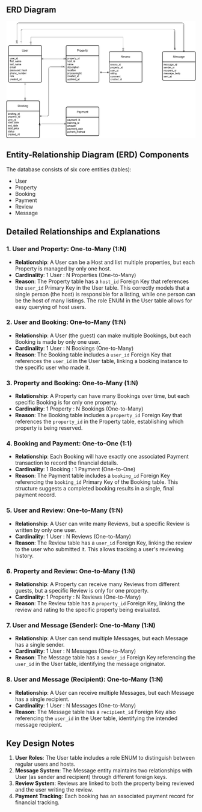 ## ERD Diagram

![ALX Airbnb ERD](./alx-airbnb-ERD.png)

## Entity-Relationship Diagram (ERD) Components

The database consists of six core entities (tables):
- User
- Property
- Booking
- Payment
- Review
- Message

## Detailed Relationships and Explanations

### 1. User and Property: One-to-Many (1:N)
- **Relationship**: A User can be a Host and list multiple properties, but each Property is managed by only one host.
- **Cardinality**: 1 User : N Properties (One-to-Many)
- **Reason**: The Property table has a `host_id` Foreign Key that references the `user_id` Primary Key in the User table. This correctly models that a single person (the host) is responsible for a listing, while one person can be the host of many listings. The role ENUM in the User table allows for easy querying of host users.

### 2. User and Booking: One-to-Many (1:N)
- **Relationship**: A User (the guest) can make multiple Bookings, but each Booking is made by only one user.
- **Cardinality**: 1 User : N Bookings (One-to-Many)
- **Reason**: The Booking table includes a `user_id` Foreign Key that references the `user_id` in the User table, linking a booking instance to the specific user who made it.

### 3. Property and Booking: One-to-Many (1:N)
- **Relationship**: A Property can have many Bookings over time, but each specific Booking is for only one property.
- **Cardinality**: 1 Property : N Bookings (One-to-Many)
- **Reason**: The Booking table includes a `property_id` Foreign Key that references the `property_id` in the Property table, establishing which property is being reserved.

### 4. Booking and Payment: One-to-One (1:1)
- **Relationship**: Each Booking will have exactly one associated Payment transaction to record the financial details.
- **Cardinality**: 1 Booking : 1 Payment (One-to-One)
- **Reason**: The Payment table includes a `booking_id` Foreign Key referencing the `booking_id` Primary Key of the Booking table. This structure suggests a completed booking results in a single, final payment record.

### 5. User and Review: One-to-Many (1:N)
- **Relationship**: A User can write many Reviews, but a specific Review is written by only one user.
- **Cardinality**: 1 User : N Reviews (One-to-Many)
- **Reason**: The Review table has a `user_id` Foreign Key, linking the review to the user who submitted it. This allows tracking a user's reviewing history.

### 6. Property and Review: One-to-Many (1:N)
- **Relationship**: A Property can receive many Reviews from different guests, but a specific Review is only for one property.
- **Cardinality**: 1 Property : N Reviews (One-to-Many)
- **Reason**: The Review table has a `property_id` Foreign Key, linking the review and rating to the specific property being evaluated.

### 7. User and Message (Sender): One-to-Many (1:N)
- **Relationship**: A User can send multiple Messages, but each Message has a single sender.
- **Cardinality**: 1 User : N Messages (One-to-Many)
- **Reason**: The Message table has a `sender_id` Foreign Key referencing the `user_id` in the User table, identifying the message originator.

### 8. User and Message (Recipient): One-to-Many (1:N)
- **Relationship**: A User can receive multiple Messages, but each Message has a single recipient.
- **Cardinality**: 1 User : N Messages (One-to-Many)
- **Reason**: The Message table has a `recipient_id` Foreign Key also referencing the `user_id` in the User table, identifying the intended message recipient.

## Key Design Notes

1. **User Roles**: The User table includes a role ENUM to distinguish between regular users and hosts.
2. **Message System**: The Message entity maintains two relationships with User (as sender and recipient) through different foreign keys.
3. **Review System**: Reviews are linked to both the property being reviewed and the user writing the review.
4. **Payment Tracking**: Each booking has an associated payment record for financial tracking.


